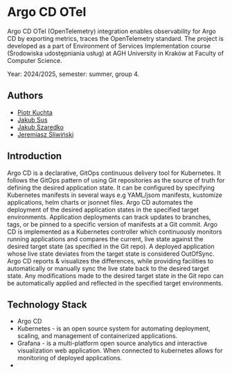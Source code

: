# Argo CD OTel

Argo CD OTel (OpenTelemetry) integration enables observability for Argo CD by exporting metrics, traces the OpenTelemetry standard. The project is developed as a part of Environment of Services Implementation course (Środowiska udostępniania usług) at AGH University in Kraków at Faculty of Computer Science.

Year: 2024/2025, semester: summer, group 4.

## Authors

- [Piotr Kuchta](https://github.com/kpiotr6)
- [Jakub Sus](https://github.com/Suselkowy)
- [Jakub Szaredko](https://github.com/Szaroslav)
- [Jeremiasz Śliwiński](https://github.com/Jeremiej19)

## Introduction

Argo CD is a declarative, GitOps continuous delivery tool for Kubernetes. It follows the GitOps pattern of using Git repositories as the source of truth for defining the desired application state. It can be configured by specifying Kubernetes manifests in several ways e.g YAML/jsom manifests, kustomize applications, helm charts or jsonnet files. Argo CD automates the deployment of the desired application states in the specified target environments. Application deployments can track updates to branches, tags, or be pinned to a specific version of manifests at a Git commit. Argo CD is implemented as a Kubernetes controller which continuously monitors running applications and compares the current, live state against the desired target state (as specified in the Git repo). A deployed application whose live state deviates from the target state is considered OutOfSync. Argo CD reports & visualizes the differences, while providing facilities to automatically or manually sync the live state back to the desired target state. Any modifications made to the desired target state in the Git repo can be automatically applied and reflected in the specified target environments.

## Technology Stack

- Argo CD
- Kubernetes - is an open source system for automating deployment, scaling, and management of containerized applications.
- Grafana - is a multi-platform open source analytics and interactive visualization web application. When connected to kubernetes allows for monitoring of deployed applications.
-

